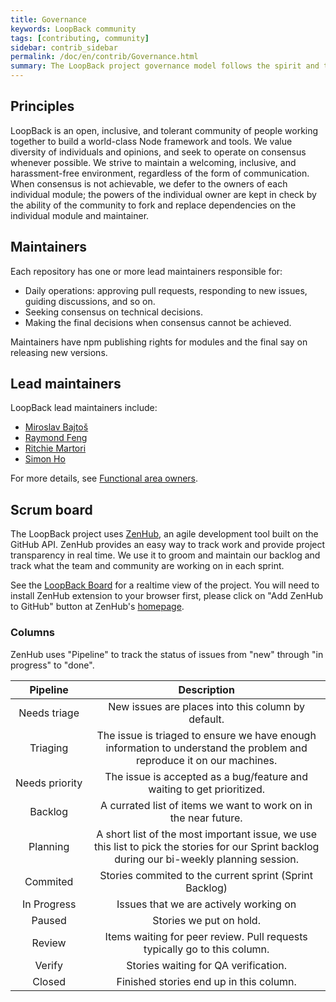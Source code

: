 ```yaml
---
title: Governance
keywords: LoopBack community
tags: [contributing, community]
sidebar: contrib_sidebar
permalink: /doc/en/contrib/Governance.html
summary: The LoopBack project governance model follows the spirit and tradition of open source by embracing consensus, forking, and individual ownership.
---
```


## Principles

LoopBack is an open, inclusive, and tolerant community of people working together to build a world-class Node framework and tools. We value diversity of individuals and opinions, and seek to operate on consensus whenever possible. We strive to maintain a welcoming, inclusive, and harassment-free environment, regardless of the form of communication. When consensus is not achievable, we defer to the owners of each individual module; the powers of the individual owner are kept in check by the ability of the community to fork and replace dependencies on the individual module and maintainer.

## Maintainers

Each repository has one or more lead maintainers responsible for:

*   Daily operations: approving pull requests, responding to new issues, guiding discussions, and so on.
*   Seeking consensus on technical decisions.
*   Making the final decisions when consensus cannot be achieved.

Maintainers have npm publishing rights for modules and the final say on releasing new versions.

## Lead maintainers

LoopBack lead maintainers include:

*   [Miroslav Bajtoš](https://github.com/bajtos)
*   [Raymond Feng](https://github.com/raymondfeng)
*   [Ritchie Martori](https://github.com/ritch)
*   [Simon Ho](https://github.com/superkhau)

For more details, see [Functional area owners](functional-area-owners.html).

## Scrum board

The LoopBack project uses [ZenHub](https://www.zenhub.com/), an agile development tool built on the GitHub API. ZenHub provides an easy way to track work and provide project transparency in real time. We use it to groom and maintain our backlog and track what the team and community are working on in each sprint.

See the [LoopBack Board](https://github.com/strongloop/loopback#boards) for a realtime view of the project. You will need to install ZenHub extension to your browser first, please click on "Add ZenHub to GitHub" button at ZenHub's [homepage](https://www.zenhub.com/).

### Columns

ZenHub uses "Pipeline" to track the status of issues from "new" through "in
progress" to "done".

Pipeline|Description
:-:|:-:
Needs&nbsp;triage|New issues are places into this column by default.
Triaging|The issue is triaged to ensure we have enough information to understand the problem and reproduce it on our machines.
Needs&nbsp;priority|The issue is accepted as a bug/feature and waiting to get prioritized.
Backlog|A currated list of items we want to work on in the near future.
Planning|A short list of the most important issue, we use this list to pick the stories for our Sprint backlog during our bi-weekly planning session.
Commited|Stories commited to the current sprint (Sprint Backlog)
In&nbsp;Progress|Issues that we are actively working on
Paused|Stories we put on hold.
Review|Items waiting for peer review. Pull requests typically go to this column.
Verify|Stories waiting for QA verification.
Closed|Finished stories end up in this column.
